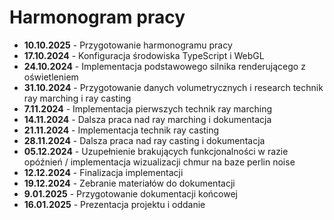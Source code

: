 # Harmonogram pracy

- **10.10.2025** - Przygotowanie harmonogramu pracy
- **17.10.2024** - Konfiguracja środowiska TypeScript i WebGL
- **24.10.2024** - Implementacja podstawowego silnika renderującego z oświetleniem
- **31.10.2024** - Przygotowanie danych volumetrycznych i research technik ray marching i ray casting
- **7.11.2024** - Implementacja pierwszych technik ray marching
- **14.11.2024** - Dalsza praca nad ray marching i dokumentacja
- **21.11.2024** - Implementacja technik ray casting
- **28.11.2024** - Dalsza praca nad ray casting i dokumentacja
- **05.12.2024** - Uzupełnienie brakujących funkcjonalności w razie opóźnień / implementacja wizualizacji chmur na baze perlin noise
- **12.12.2024** - Finalizacja implementacji
- **19.12.2024** - Zebranie materiałów do dokumentacji
- **9.01.2025** - Przygotowanie dokumentacji końcowej
- **16.01.2025** - Prezentacja projektu i oddanie
